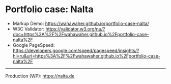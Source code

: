 # Portfolio case: Nalta 
- Markup Demo: https://wahawaher.github.io/portfolio-case-nalta/
- W3C Validator: https://validator.w3.org/nu/?doc=https%3A%2F%2Fwahawaher.github.io%2Fportfolio-case-nalta%2F
- Google PageSpeed: https://developers.google.com/speed/pagespeed/insights/?hl=ru&url=https%3A%2F%2Fwahawaher.github.io%2Fportfolio-case-nalta%2F
---
Production (WP): https://nalta.de
